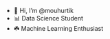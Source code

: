 - 👋 Hi, I’m @mouhurtik
- 📊 Data Science Student
- ☘️ Machine Learning Enthusiast
<!---
mouhurtik/mouhurtik is a ✨ special ✨ repository because its `README.md` (this file) appears on your GitHub profile.
You can click the Preview link to take a look at your changes.
--->
